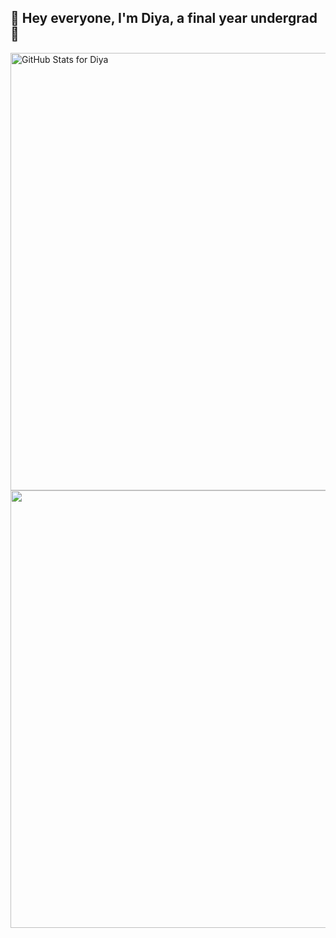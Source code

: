 ## 👋 Hey everyone, I'm Diya, a final year undergrad 👋

<!--
**sunshine-19/sunshine-19** is a ✨ _special_ ✨ repository because its `README.md` (this file) appears on your GitHub profile.

Here are some ideas to get you started:

- 🔭 I’m currently working on ...
- 🌱 I’m currently learning ...
- 👯 I’m looking to collaborate on ...
- 🤔 I’m looking for help with ...
- 💬 Ask me about ...
- 📫 How to reach me: ...
- 😄 Pronouns: ...
- ⚡ Fun fact: ...
-->
<img src="https://github-readme-stats.vercel.app/api?username=sunshine-19&show_icons=true&include_all_commits=true&count_private=true&theme=jolly&layout=compact" alt="GitHub Stats for Diya" width="700">

<img src="https://github-readme-streak-stats.herokuapp.com?user=sunshine-19&theme=jolly" width="700">
